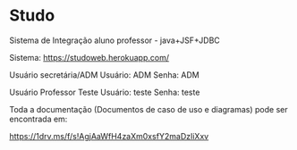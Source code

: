 # Studo
Sistema de Integração aluno professor - java+JSF+JDBC

Sistema: https://studoweb.herokuapp.com/

Usuário secretária/ADM
Usuário: ADM
Senha: ADM

Usuário Professor Teste
Usuário: teste
Senha: teste

Toda a documentação (Documentos de caso de uso e diagramas) pode ser encontrada em:

https://1drv.ms/f/s!AgjAaWfH4zaXm0xsfY2maDzIiXxv



